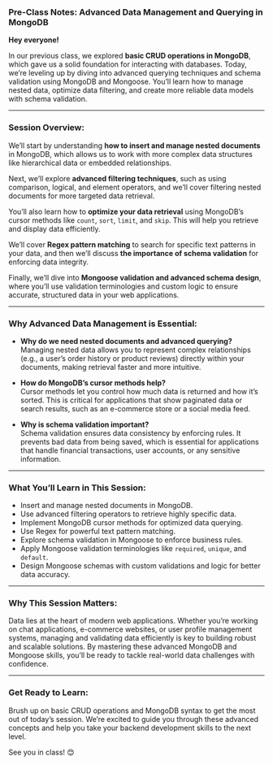 ### **Pre-Class Notes: Advanced Data Management and Querying in MongoDB**  

**Hey everyone!**  

In our previous class, we explored **basic CRUD operations in MongoDB**, which gave us a solid foundation for interacting with databases. Today, we’re leveling up by diving into advanced querying techniques and schema validation using MongoDB and Mongoose. You’ll learn how to manage nested data, optimize data filtering, and create more reliable data models with schema validation.  

---

### **Session Overview:**  
We’ll start by understanding **how to insert and manage nested documents** in MongoDB, which allows us to work with more complex data structures like hierarchical data or embedded relationships.  

Next, we’ll explore **advanced filtering techniques**, such as using comparison, logical, and element operators, and we’ll cover filtering nested documents for more targeted data retrieval.  

You’ll also learn how to **optimize your data retrieval** using MongoDB’s cursor methods like `count`, `sort`, `limit`, and `skip`. This will help you retrieve and display data efficiently.  

We’ll cover **Regex pattern matching** to search for specific text patterns in your data, and then we’ll discuss **the importance of schema validation** for enforcing data integrity.  

Finally, we’ll dive into **Mongoose validation and advanced schema design**, where you’ll use validation terminologies and custom logic to ensure accurate, structured data in your web applications.  

---

### **Why Advanced Data Management is Essential:**  
- **Why do we need nested documents and advanced querying?**  
  Managing nested data allows you to represent complex relationships (e.g., a user’s order history or product reviews) directly within your documents, making retrieval faster and more intuitive.  

- **How do MongoDB’s cursor methods help?**  
  Cursor methods let you control how much data is returned and how it’s sorted. This is critical for applications that show paginated data or search results, such as an e-commerce store or a social media feed.  

- **Why is schema validation important?**  
  Schema validation ensures data consistency by enforcing rules. It prevents bad data from being saved, which is essential for applications that handle financial transactions, user accounts, or any sensitive information.  

---

### **What You’ll Learn in This Session:**  
- Insert and manage nested documents in MongoDB.  
- Use advanced filtering operators to retrieve highly specific data.  
- Implement MongoDB cursor methods for optimized data querying.  
- Use Regex for powerful text pattern matching.  
- Explore schema validation in Mongoose to enforce business rules.  
- Apply Mongoose validation terminologies like `required`, `unique`, and `default`.  
- Design Mongoose schemas with custom validations and logic for better data accuracy.  

---

### **Why This Session Matters:**  
Data lies at the heart of modern web applications. Whether you’re working on chat applications, e-commerce websites, or user profile management systems, managing and validating data efficiently is key to building robust and scalable solutions. By mastering these advanced MongoDB and Mongoose skills, you’ll be ready to tackle real-world data challenges with confidence.  

---

### **Get Ready to Learn:**  
Brush up on basic CRUD operations and MongoDB syntax to get the most out of today’s session. We’re excited to guide you through these advanced concepts and help you take your backend development skills to the next level.  

See you in class! 😊  
